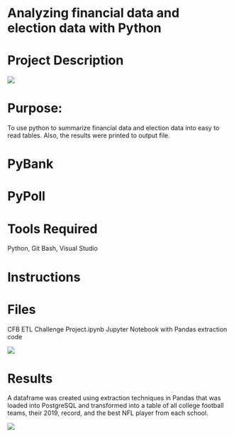 # Analyzing financial data and election data with Python
# Project Description

![](images/Smith-Bruce-2.jpg)

# Purpose:
To use python to summarize financial data and election data into easy to read tables. Also, the results were printed to output file. 

# PyBank


# PyPoll


# Tools Required

Python, Git Bash, Visual Studio

# Instructions


# Files

CFB ETL Challenge Project.ipynb Jupyter Notebook with Pandas extraction code

![](images/Henry%20Jordan.jfif)

# Results

A dataframe was created using extraction techniques in Pandas that was loaded into PostgreSQL and transformed into a table of all college football teams, their 2019, record, and the best NFL player from each school.

![](images/postgresql%20final.png)
